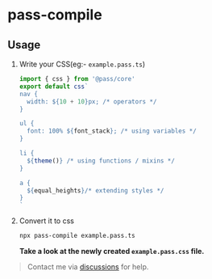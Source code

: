 # pass-compile

## Usage

1. Write your CSS(eg:- `example.pass.ts`)
    ```js
    import { css } from '@pass/core'
    export default css`
    nav {
      width: ${10 + 10}px; /* operators */
    }

    ul {
      font: 100% ${font_stack}; /* using variables */
    }

    li {
      ${theme()} /* using functions / mixins */
    }

    a {
      ${equal_heights}/* extending styles */
    }
    `
    ```
2. Convert it to css
    ```bash
    npx pass-compile example.pass.ts
    ```
    **Take a look at the newly created `example.pass.css` file.**

> Contact me via [discussions](https://github.com/ksenginew/pass-lang/discussions) for help.

